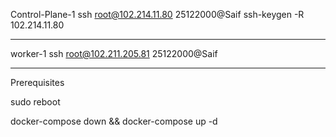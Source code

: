 Control-Plane-1
ssh root@102.214.11.80
25122000@Saif
ssh-keygen -R 102.214.11.80


----------------------------------------------------------------------------------

worker-1
ssh root@102.211.205.81
25122000@Saif

----------------------------------------------------------------------------------

Prerequisites

sudo reboot

docker-compose down && docker-compose up -d